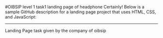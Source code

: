 #OIBSIP 
level 1 task1
landing page of headphone
Certainly! Below is a sample GitHub description for a landing page project that uses HTML, CSS, and JavaScript:

---

Landing Page task given by the company of oibsip









